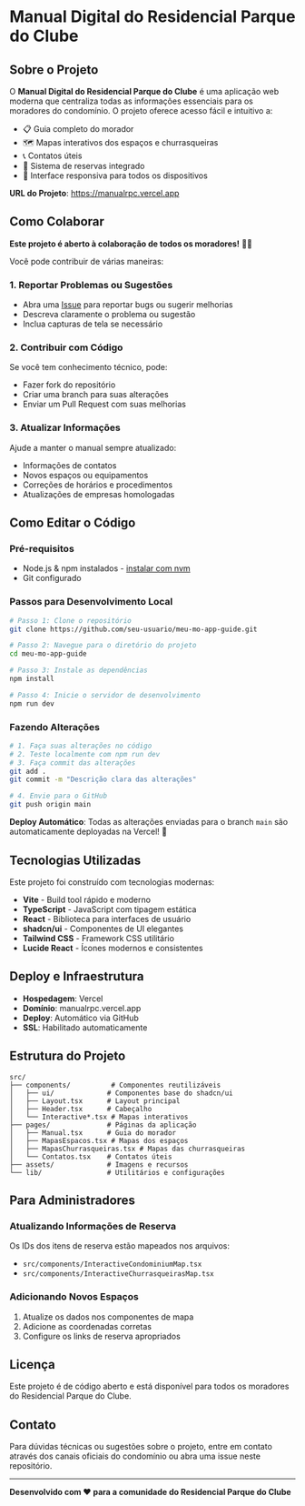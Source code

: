 # Manual Digital do Residencial Parque do Clube

## Sobre o Projeto

O **Manual Digital do Residencial Parque do Clube** é uma aplicação web moderna que centraliza todas as informações essenciais para os moradores do condomínio. O projeto oferece acesso fácil e intuitivo a:

- 📋 Guia completo do morador
- 🗺️ Mapas interativos dos espaços e churrasqueiras
- 📞 Contatos úteis
- 🔗 Sistema de reservas integrado
- 📱 Interface responsiva para todos os dispositivos

**URL do Projeto**: https://manualrpc.vercel.app

## Como Colaborar

**Este projeto é aberto à colaboração de todos os moradores!** 🏢✨

Você pode contribuir de várias maneiras:

### 1. Reportar Problemas ou Sugestões
- Abra uma [Issue](https://github.com/seu-usuario/meu-mo-app-guide/issues) para reportar bugs ou sugerir melhorias
- Descreva claramente o problema ou sugestão
- Inclua capturas de tela se necessário

### 2. Contribuir com Código
Se você tem conhecimento técnico, pode:
- Fazer fork do repositório
- Criar uma branch para suas alterações
- Enviar um Pull Request com suas melhorias

### 3. Atualizar Informações
Ajude a manter o manual sempre atualizado:
- Informações de contatos
- Novos espaços ou equipamentos
- Correções de horários e procedimentos
- Atualizações de empresas homologadas

## Como Editar o Código

### Pré-requisitos
- Node.js & npm instalados - [instalar com nvm](https://github.com/nvm-sh/nvm#installing-and-updating)
- Git configurado

### Passos para Desenvolvimento Local

```sh
# Passo 1: Clone o repositório
git clone https://github.com/seu-usuario/meu-mo-app-guide.git

# Passo 2: Navegue para o diretório do projeto
cd meu-mo-app-guide

# Passo 3: Instale as dependências
npm install

# Passo 4: Inicie o servidor de desenvolvimento
npm run dev
```

### Fazendo Alterações

```sh
# 1. Faça suas alterações no código
# 2. Teste localmente com npm run dev
# 3. Faça commit das alterações
git add .
git commit -m "Descrição clara das alterações"

# 4. Envie para o GitHub
git push origin main
```

**Deploy Automático**: Todas as alterações enviadas para o branch `main` são automaticamente deployadas na Vercel! 🚀

## Tecnologias Utilizadas

Este projeto foi construído com tecnologias modernas:

- **Vite** - Build tool rápido e moderno
- **TypeScript** - JavaScript com tipagem estática
- **React** - Biblioteca para interfaces de usuário
- **shadcn/ui** - Componentes de UI elegantes
- **Tailwind CSS** - Framework CSS utilitário
- **Lucide React** - Ícones modernos e consistentes

## Deploy e Infraestrutura

- **Hospedagem**: Vercel
- **Domínio**: manualrpc.vercel.app
- **Deploy**: Automático via GitHub
- **SSL**: Habilitado automaticamente

## Estrutura do Projeto

```
src/
├── components/          # Componentes reutilizáveis
│   ├── ui/             # Componentes base do shadcn/ui
│   ├── Layout.tsx      # Layout principal
│   ├── Header.tsx      # Cabeçalho
│   └── Interactive*.tsx # Mapas interativos
├── pages/              # Páginas da aplicação
│   ├── Manual.tsx      # Guia do morador
│   ├── MapasEspacos.tsx # Mapas dos espaços
│   ├── MapasChurrasqueiras.tsx # Mapas das churrasqueiras
│   └── Contatos.tsx    # Contatos úteis
├── assets/             # Imagens e recursos
└── lib/                # Utilitários e configurações
```

## Para Administradores

### Atualizando Informações de Reserva
Os IDs dos itens de reserva estão mapeados nos arquivos:
- `src/components/InteractiveCondominiumMap.tsx`
- `src/components/InteractiveChurrasqueirasMap.tsx`

### Adicionando Novos Espaços
1. Atualize os dados nos componentes de mapa
2. Adicione as coordenadas corretas
3. Configure os links de reserva apropriados

## Licença

Este projeto é de código aberto e está disponível para todos os moradores do Residencial Parque do Clube.

## Contato

Para dúvidas técnicas ou sugestões sobre o projeto, entre em contato através dos canais oficiais do condomínio ou abra uma issue neste repositório.

---

**Desenvolvido com ❤️ para a comunidade do Residencial Parque do Clube**
